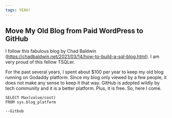 ```yaml
---
tags: YEAH!
---
```


## Move My Old Blog from Paid WordPress to GitHub

I follow this fabulous blog by Chad Baldwin   (https://chadbaldwin.net/2021/03/14/how-to-build-a-sql-blog.html). I am very proud of this fellow TSQLer.

For the past several years, I spent about $100 per year to keep my old blog running on Godaddy platform. 
Since my blog only viewed by a few people, it does not make any sense to keep it that way. GitHub is adopted wildly by tech community and it is a better platform. Plus, it is free. So, here I come.

 ```tsql
 SELECT Max(value/cost)
 FROM sys.blog_platform
 
 --Gitbub
 ```
